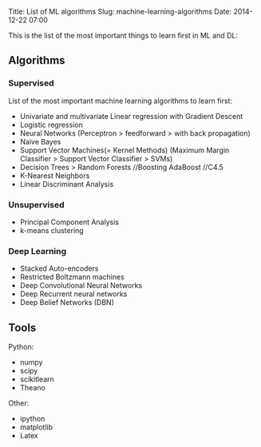 Title: List of ML algorithms
Slug: machine-learning-algorithms
Date: 2014-12-22 07:00

<!--
[TODO] Add brief descriptions/classification to each of the algorithms.
[TODO]Check out distilled as well
-->
This is the list of the most important things to learn first in ML and DL:

## Algorithms
### Supervised
List of the most important machine learning algorithms to learn first:

- Univariate and multivariate Linear regression with Gradient Descent
- Logistic regression
- Neural Networks (Perceptron > feedforward > with back propagation)
- Naive Bayes
- Support Vector Machines(= Kernel Methods)
  (Maximum Margin Classifier > Support Vector Classifier > SVMs)
- Decision Trees > Random Forests //Boosting AdaBoost //C4.5
- K-Nearest Neighbors
- Linear Discriminant Analysis

### Unsupervised

- Principal Component Analysis
- k-means clustering

### Deep Learning

- Stacked Auto-encoders
- Restricted Boltzmann machines
- Deep Convolutional Neural Networks
- Deep Recurrent neural networks
- Deep Belief Networks (DBN)

<!-- 
- singular value decomposition
- Locally Weighted Regression
- Q learning
- EM Expectation maximization
- Apriori
- First-Order Inductive Learning
-->

## Tools

Python:

- numpy
- scipy
- scikitlearn
- Theano

Other:

- ipython
- matplotlib
- Latex

<!--
//Orange python?  
//matlab?  
//octave?  
//weka??  
-->

<!--
## Topics

- General overview, terms, into, background.
    - What is ML? Applications of ML
        - Types of Learning: supervised/unsupervised learning
    - classification/regression(difference)
- ML Algorithms
    - Supervised Learning
      - Linear Regression with one variable
          - Model Representation
          - Cost function
          - Gradient Descent
      - Linear Regression with multiple variables
          - Gradient descent for multiple vectors
          - Features and polynomial regression
          - Normal Equation
      - Logistic Reression
      - k-Nearest Neighbor
      - Decision Tree
      - Naive Bayesian Classifiers

      - Support Vector Machines
      - Random Forests

    - Unsupervised Learning
      - k-Means Clustering
      - Hierarchical Clustering
      - Self-Organizing Maps
      - Apriori Association
- Deep Learning
  - Perceptron
	- Linear Regression
  - Gradient Descent
  - Stochastic Gradient descent
  - Multilayer Perceptrons
  - Backpropogation
  - Hidden Layer Representations

  - Neural Networks: Representation and learning
      - Neurons
      - Model representation
      - Cost function
      - Backpropogation algorithm
      - Gradient checking
      - Random Initialization

  - Perceptron
    
  - Artificial Neural Networks Representation
  - General Regression Neural Networks
  - Feed-Forward Neural Networks
- Other/General ML
  - ML Systems design
    - Error  Analysis
  - Dimensionality Reduction
  - Anomaly Detection
  - Recommender Systems
-->


<!-- To Sort, other topics
- Neural networks:
  - Types of neurons,
  - Learning rules for binary,
  - linear and logistic neurons,
  - FeedForward Neural Networks (FFNN)
  - Backpropagation (BP),
  - BP with weight constraints.
  - Recurrent Neural Networks (RNN),
  - FFNN interpretation for RNN,
  - BP through time,
  - Exploding/Vanishing gradients.
- Energy-based models:
  - Hopfield Nets (HN),
  - Learning & unlearning in HN,
  - HN with hidden units,
  - Simulated annealing,
  - Boltzmann machines (BM),
  - BM Learning algorithm.
- Deep Neural Networks:
  - Deep Boltzmann Machines (DBM),
  - Restricted Boltzmann Machines (RBM),
  - Contrastive Divergence and variants (PCD, CD_k),
  - Stacked RBMs for pre-training,
  - Discriminative finetuning using BP.
- Nonlinear Dimensionality Reduction:
  - Autoencoders (AE),
  - AE for document retrieval/visualization,
  - AE for semantic hashing
- Other:
  - Minibatch gradient descent,
  - Momentum method,
  - Adaptive Learning rates,
  - Limiting size of weights,
  - Weight decay,
  - Early stopping,
  - Noise as regularizer,
  - Dropouts,
  - Bagging/Averaging and Boosting,
  - Bias-variance tradeoff,
  - Implementation on GPGPUs. 
-->
